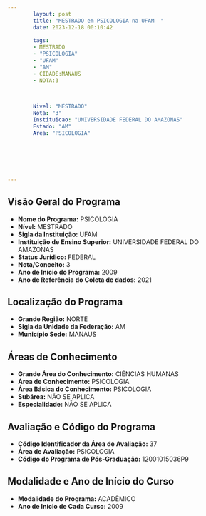```yaml
---
        layout: post
        title: "MESTRADO em PSICOLOGIA na UFAM  "
        date: 2023-12-18 00:10:42
     
        tags:
        - MESTRADO
        - "PSICOLOGIA"
        - "UFAM"
        - "AM"
        - CIDADE:MANAUS
        - NOTA:3
        
       

        Nivel: "MESTRADO"
        Nota: "3"
        Instituicao: "UNIVERSIDADE FEDERAL DO AMAZONAS"
        Estado: "AM"
        Area: "PSICOLOGIA"
        
        
        
        
        
        
---
```

## Visão Geral do Programa
- **Nome do Programa:** PSICOLOGIA
- **Nível:** MESTRADO
- **Sigla da Instituição:** UFAM
- **Instituição de Ensino Superior:** UNIVERSIDADE FEDERAL DO AMAZONAS
- **Status Jurídico:** FEDERAL
- **Nota/Conceito:** 3
- **Ano de Início do Programa:** 2009
- **Ano de Referência do Coleta de dados:** 2021

## Localização do Programa
- **Grande Região:** NORTE
- **Sigla da Unidade da Federação:** AM
- **Município Sede:** MANAUS

## Áreas de Conhecimento
- **Grande Área do Conhecimento:** CIÊNCIAS HUMANAS
- **Área de Conhecimento:** PSICOLOGIA
- **Área Básica do Conhecimento:** PSICOLOGIA
- **Subárea:** NÃO SE APLICA
- **Especialidade:** NÃO SE APLICA

## Avaliação e Código do Programa
- **Código Identificador da Área de Avaliação:** 37
- **Área de Avaliação:** PSICOLOGIA
- **Código do Programa de Pós-Graduação:** 12001015036P9


## Modalidade e Ano de Início do Curso
- **Modalidade do Programa:** ACADÊMICO
- **Ano de Início de Cada Curso:** 2009
